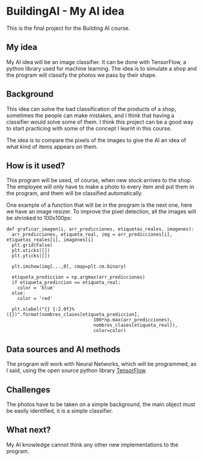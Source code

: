 # BuildingAI - My AI idea

This is the final project for the Building AI course.

## My idea

My AI idea will be an image classifier. It can be done with TensorFlow, a python library used for machine learning.
The idea is to simulate a shop and the program will classify the photos we pass by their shape.

## Background

This idea can solve the bad classification of the products of a shop, sometimes the people can make mistakes, and I think that having a classifier would solve some of them.
I think this project can be a good way to start practicing with some of the concept I learnt in this course.

The idea is to compare the pixels of the images to give the AI an idea of what kind of items appears on them.

## How is it used?

This program will be used, of course, when new stock arrives to the shop. The employee will only have to make a photo to every item and put them in the program, and them will be classified automatically.

One example of a function that will be in the program is the next one, here we have an image resizer. To improve the pixel detection, all the images will be shrinked to 100x100px:
```
def graficar_imagen(i, arr_predicciones, etiquetas_reales, imagenes):
  arr_predicciones, etiqueta_real, img = arr_predicciones[i], etiquetas_reales[i], imagenes[i]
  plt.grid(False)
  plt.xticks([])
  plt.yticks([])
  
  plt.imshow(img[...,0], cmap=plt.cm.binary)

  etiqueta_prediccion = np.argmax(arr_predicciones)
  if etiqueta_prediccion == etiqueta_real:
    color = 'blue'
  else:
    color = 'red'
  
  plt.xlabel("{} {:2.0f}% ({})".format(nombres_clases[etiqueta_prediccion],
                                100*np.max(arr_predicciones),
                                nombres_clases[etiqueta_real]),
                                color=color)
```


## Data sources and AI methods

The program will work with Neural Networks, which will be programmed, as I said, using the open source python library [TensorFlow](https://www.tensorflow.org).


## Challenges

The photos have to be taken on a simple background, the main object must be easily identified, it is a simple classifier.

## What next?

My AI knowledge cannot think any other new implementations to the program. 
